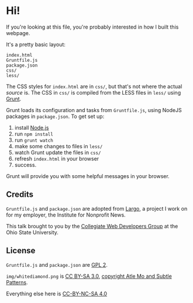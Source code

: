 # Hi!

If you're looking at this file, you're probably interested in how I built this webpage.

It's a pretty basic layout:

    index.html
    Gruntfile.js
    package.json
    css/
    less/

The CSS styles for `index.html` are in `css/`, but that's not where the actual *source* is. The CSS in `css/` is compiled from the LESS files in `less/` using [Grunt](http://gruntjs.com/).

Grunt loads its configuration and tasks from `Gruntfile.js`, using NodeJS packages in `package.json`. To get set up:

1. install [Node.js](https://nodejs.org/en/)
2. run `npm install`
3. run `grunt watch`
4. make some changes to files in `less/`
5. watch Grunt update the files in `css/`
6. refresh `index.html` in your browser
7. success.

Grunt will provide you with some helpful messages in your browser.

## Credits

`Gruntfile.js` and `package.json` are adopted from [Largo](https://github.com/INN/Largo/), a project I work on for my employer, the Institute for Nonprofit News.

This talk brought to you by the [Collegiate Web Developers Group](www.cwdg.club) at the Ohio State University.

## License

`Gruntfile.js` and `package.json` are [GPL 2](https://www.gnu.org/licenses/gpl-2.0.html).

`img/whitediamond.png` is [CC BY-SA 3.0](https://creativecommons.org/licenses/by-sa/3.0/), [copyright Atle Mo and Subtle Patterns](http://subtlepatterns.com/white-diamond/).

Everything else here is [CC-BY-NC-SA 4.0](https://creativecommons.org/licenses/by-nc-sa/4.0/)
